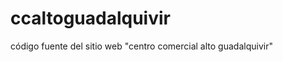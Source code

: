 ccaltoguadalquivir
==================

código fuente del sitio web "centro comercial alto guadalquivir"
